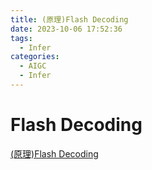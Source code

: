 ```yaml
---
title: (原理)Flash Decoding
date: 2023-10-06 17:52:36
tags:
  - Infer
categories: 
  - AIGC
  - Infer 
---
```


<p></p>
<!-- more -->



# Flash Decoding
[(原理)Flash Decoding](https://candied-skunk-1ca.notion.site/Flash-Decoding-110bfe2110848085aa6dde60217c486a?pvs=4)